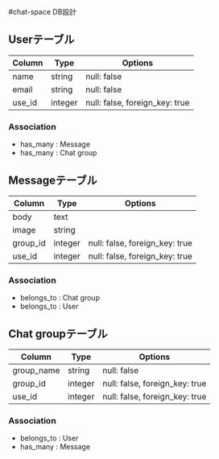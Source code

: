 #chat-space DB設計
## Userテーブル
| Column | Type | Options |
|-----------|------------|------------|
| name | string | null: false |
| email | string | null: false |
| use_id | integer | null: false,  foreign_key: true |
### Association
- has_many : Message
- has_many : Chat group

## Messageテーブル
| Column | Type | Options |
|-----------|------------|------------|
| body | text |  |
| image | string |  |
| group_id | integer | null: false,  foreign_key: true |
| use_id | integer | null: false,  foreign_key: true |
### Association
- belongs_to : Chat group
- belongs_to : User

## Chat groupテーブル
| Column | Type | Options |
|-----------|------------|------------|
| group_name | string | null: false	 |
| group_id | integer | null: false,  foreign_key: true	 |
| use_id | integer | null: false,  foreign_key: true |
### Association
- belongs_to : User
- has_many : Message

